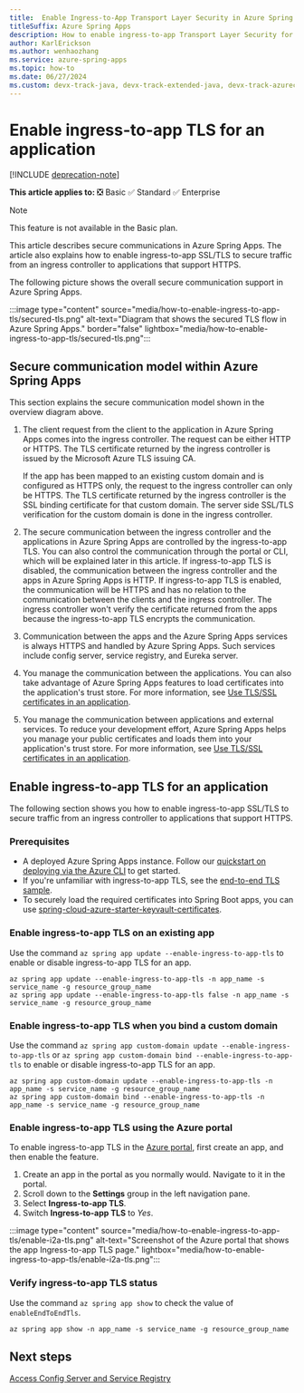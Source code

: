 ```yaml
---
title:  Enable Ingress-to-App Transport Layer Security in Azure Spring Apps
titleSuffix: Azure Spring Apps
description: How to enable ingress-to-app Transport Layer Security for an application.
author: KarlErickson
ms.author: wenhaozhang
ms.service: azure-spring-apps
ms.topic: how-to
ms.date: 06/27/2024
ms.custom: devx-track-java, devx-track-extended-java, devx-track-azurecli
---
```

# Enable ingress-to-app TLS for an application

[!INCLUDE [deprecation-note](../includes/deprecation-note.md)]

**This article applies to:** ❎ Basic ✅ Standard ✅ Enterprise

> [!NOTE]
> This feature is not available in the Basic plan.

This article describes secure communications in Azure Spring Apps. The article also explains how to enable ingress-to-app SSL/TLS to secure traffic from an ingress controller to applications that support HTTPS.

The following picture shows the overall secure communication support in Azure Spring Apps.

:::image type="content" source="media/how-to-enable-ingress-to-app-tls/secured-tls.png" alt-text="Diagram that shows the secured TLS flow in Azure Spring Apps." border="false" lightbox="media/how-to-enable-ingress-to-app-tls/secured-tls.png":::

## Secure communication model within Azure Spring Apps

This section explains the secure communication model shown in the overview diagram above.

1. The client request from the client to the application in Azure Spring Apps comes into the ingress controller. The request can be either HTTP or HTTPS. The TLS certificate returned by the ingress controller is issued by the Microsoft Azure TLS issuing CA.

   If the app has been mapped to an existing custom domain and is configured as HTTPS only, the request to the ingress controller can only be HTTPS. The TLS certificate returned by the ingress controller is the SSL binding certificate for that custom domain. The server side SSL/TLS verification for the custom domain is done in the ingress controller.

1. The secure communication between the ingress controller and the applications in Azure Spring Apps are controlled by the ingress-to-app TLS. You can also control the communication through the portal or CLI, which will be explained later in this article. If ingress-to-app TLS is disabled, the communication between the ingress controller and the apps in Azure Spring Apps is HTTP. If ingress-to-app TLS is enabled, the communication will be HTTPS and has no relation to the communication between the clients and the ingress controller. The ingress controller won't verify the certificate returned from the apps because the ingress-to-app TLS encrypts the communication.

1. Communication between the apps and the Azure Spring Apps services is always HTTPS and handled by Azure Spring Apps. Such services include config server, service registry, and Eureka server.

1. You manage the communication between the applications. You can also take advantage of Azure Spring Apps features to load certificates into the application's trust store. For more information, see [Use TLS/SSL certificates in an application](./how-to-use-tls-certificate.md).

1. You manage the communication between applications and external services. To reduce your development effort, Azure Spring Apps helps you manage your public certificates and loads them into your application's trust store. For more information, see [Use TLS/SSL certificates in an application](./how-to-use-tls-certificate.md).

## Enable ingress-to-app TLS for an application

The following section shows you how to enable ingress-to-app SSL/TLS to secure traffic from an ingress controller to applications that support HTTPS.

### Prerequisites

- A deployed Azure Spring Apps instance. Follow our [quickstart on deploying via the Azure CLI](./quickstart.md) to get started.
- If you're unfamiliar with ingress-to-app TLS, see the [end-to-end TLS sample](https://github.com/Azure-Samples/spring-boot-secure-communications-using-end-to-end-tls-ssl).
- To securely load the required certificates into Spring Boot apps, you can use [spring-cloud-azure-starter-keyvault-certificates](https://github.com/Azure/azure-sdk-for-java/tree/main/sdk/spring/spring-cloud-azure-starter-keyvault-certificates).

### Enable ingress-to-app TLS on an existing app

Use the command `az spring app update --enable-ingress-to-app-tls` to enable or disable ingress-to-app TLS for an app.

```azurecli
az spring app update --enable-ingress-to-app-tls -n app_name -s service_name -g resource_group_name
az spring app update --enable-ingress-to-app-tls false -n app_name -s service_name -g resource_group_name
```

### Enable ingress-to-app TLS when you bind a custom domain

Use the command `az spring app custom-domain update --enable-ingress-to-app-tls` or `az spring app custom-domain bind --enable-ingress-to-app-tls` to enable or disable ingress-to-app TLS for an app.

```azurecli
az spring app custom-domain update --enable-ingress-to-app-tls -n app_name -s service_name -g resource_group_name
az spring app custom-domain bind --enable-ingress-to-app-tls -n app_name -s service_name -g resource_group_name
```

### Enable ingress-to-app TLS using the Azure portal

To enable ingress-to-app TLS in the [Azure portal](https://portal.azure.com/), first create an app, and then enable the feature.

1. Create an app in the portal as you normally would. Navigate to it in the portal.
2. Scroll down to the **Settings** group in the left navigation pane.
3. Select **Ingress-to-app TLS**.
4. Switch **Ingress-to-app TLS** to *Yes*.

:::image type="content" source="media/how-to-enable-ingress-to-app-tls/enable-i2a-tls.png" alt-text="Screenshot of the Azure portal that shows the app Ingress-to-app TLS page." lightbox="media/how-to-enable-ingress-to-app-tls/enable-i2a-tls.png":::

### Verify ingress-to-app TLS status

Use the command `az spring app show` to check the value of `enableEndToEndTls`.

```azurecli
az spring app show -n app_name -s service_name -g resource_group_name
```

## Next steps

[Access Config Server and Service Registry](how-to-access-data-plane-azure-ad-rbac.md)
